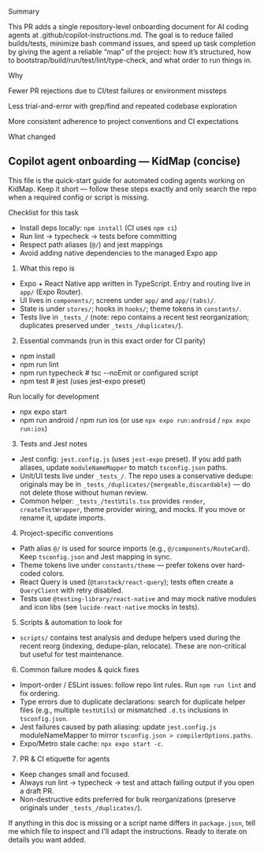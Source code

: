 Summary

This PR adds a single repository-level onboarding document for AI coding agents at .github/copilot-instructions.md. The goal is to reduce failed builds/tests, minimize bash command issues, and speed up task completion by giving the agent a reliable “map” of the project: how it’s structured, how to bootstrap/build/run/test/lint/type-check, and what order to run things in.

Why

Fewer PR rejections due to CI/test failures or environment missteps

Less trial-and-error with grep/find and repeated codebase exploration

More consistent adherence to project conventions and CI expectations

What changed

## Copilot agent onboarding — KidMap (concise)

This file is the quick-start guide for automated coding agents working on KidMap. Keep it short — follow these steps exactly and only search the repo when a required config or script is missing.

Checklist for this task
- Install deps locally: `npm install` (CI uses `npm ci`)
- Run lint → typecheck → tests before committing
- Respect path aliases (`@/`) and jest mappings
- Avoid adding native dependencies to the managed Expo app

1) What this repo is
- Expo + React Native app written in TypeScript. Entry and routing live in `app/` (Expo Router).
- UI lives in `components/`; screens under `app/` and `app/(tabs)/`.
- State is under `stores/`; hooks in `hooks/`; theme tokens in `constants/`.
- Tests live in `_tests_/` (note: repo contains a recent test reorganization; duplicates preserved under `_tests_/duplicates/`).

2) Essential commands (run in this exact order for CI parity)
- npm install
- npm run lint
- npm run typecheck    # tsc --noEmit or configured script
- npm test             # jest (uses jest-expo preset)

Run locally for development
- npx expo start
- npm run android / npm run ios (or use `npx expo run:android` / `npx expo run:ios`)

3) Tests and Jest notes
- Jest config: `jest.config.js` (uses `jest-expo` preset). If you add path aliases, update `moduleNameMapper` to match `tsconfig.json` paths.
- Unit/UI tests live under `_tests_/`. The repo uses a conservative dedupe: originals may be in `_tests_/duplicates/{mergeable,discardable}` — do not delete those without human review.
- Common helper: `_tests_/testUtils.tsx` provides `render`, `createTestWrapper`, theme provider wiring, and mocks. If you move or rename it, update imports.

4) Project-specific conventions
- Path alias `@/` is used for source imports (e.g., `@/components/RouteCard`). Keep `tsconfig.json` and Jest mapping in sync.
- Theme tokens live under `constants/theme` — prefer tokens over hard-coded colors.
- React Query is used (`@tanstack/react-query`); tests often create a `QueryClient` with retry disabled.
- Tests use `@testing-library/react-native` and may mock native modules and icon libs (see `lucide-react-native` mocks in tests).

5) Scripts & automation to look for
- `scripts/` contains test analysis and dedupe helpers used during the recent reorg (indexing, dedupe-plan, relocate). These are non-critical but useful for test maintenance.

6) Common failure modes & quick fixes
- Import-order / ESLint issues: follow repo lint rules. Run `npm run lint` and fix ordering.
- Type errors due to duplicate declarations: search for duplicate helper files (e.g., multiple `testUtils`) or mismatched `.d.ts` inclusions in `tsconfig.json`.
- Jest failures caused by path aliasing: update `jest.config.js` moduleNameMapper to mirror `tsconfig.json > compilerOptions.paths`.
- Expo/Metro stale cache: `npx expo start -c`.

7) PR & CI etiquette for agents
- Keep changes small and focused.
- Always run lint → typecheck → test and attach failing output if you open a draft PR.
- Non-destructive edits preferred for bulk reorganizations (preserve originals under `_tests_/duplicates/`).

If anything in this doc is missing or a script name differs in `package.json`, tell me which file to inspect and I'll adapt the instructions. Ready to iterate on details you want added.